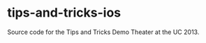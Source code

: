 tips-and-tricks-ios
===================

Source code for the Tips and Tricks Demo Theater at the UC 2013.
